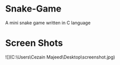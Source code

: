 # Snake-Game
A mini snake game written in C language
# Screen Shots
![](C:\Users\Cezain Majeed\Desktop\screenshot.jpg)
